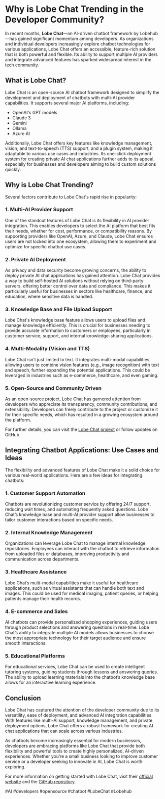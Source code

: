 # Why is Lobe Chat Trending in the Developer Community?

In recent months, **Lobe Chat**—an AI-driven chatbot framework by Lobehub—has gained significant momentum among developers. As organizations and individual developers increasingly explore chatbot technologies for various applications, Lobe Chat offers an accessible, feature-rich solution that is both powerful and flexible. Its ability to support multiple AI providers and integrate advanced features has sparked widespread interest in the tech community.

## What is Lobe Chat?

Lobe Chat is an open-source AI chatbot framework designed to simplify the development and deployment of chatbots with multi-AI provider capabilities. It supports several major AI platforms, including:

- OpenAI's GPT models
- Claude 3
- Gemini
- Ollama
- Azure AI

Additionally, Lobe Chat offers key features like knowledge management, vision, and text-to-speech (TTS) support, and a plugin system, making it adaptable to various use cases and industries. Its one-click deployment system for creating private AI chat applications further adds to its appeal, especially for businesses and developers aiming to build custom solutions quickly.

## Why is Lobe Chat Trending?

Several factors contribute to Lobe Chat's rapid rise in popularity:

### 1. Multi-AI Provider Support

One of the standout features of Lobe Chat is its flexibility in AI provider integration. This enables developers to select the AI platform that best fits their needs, whether for cost, performance, or compatibility reasons. By supporting providers like OpenAI, Azure, and Claude, Lobe Chat ensures users are not locked into one ecosystem, allowing them to experiment and optimize for specific chatbot use cases.

### 2. Private AI Deployment

As privacy and data security become growing concerns, the ability to deploy private AI chat applications has gained attention. Lobe Chat provides a way to build self-hosted AI solutions without relying on third-party servers, offering better control over data and compliance. This makes it particularly useful for businesses in sectors like healthcare, finance, and education, where sensitive data is handled.

### 3. Knowledge Base and File Upload Support

Lobe Chat's knowledge base feature allows users to upload files and manage knowledge efficiently. This is crucial for businesses needing to provide accurate information to customers or employees, particularly in customer service, support, and internal knowledge-sharing applications.

### 4. Multi-Modality (Vision and TTS)

Lobe Chat isn't just limited to text. It integrates multi-modal capabilities, allowing users to combine vision features (e.g., image recognition) with text and speech, further expanding the potential applications. This could be leveraged in industries such as e-commerce, healthcare, and even gaming.

### 5. Open-Source and Community Driven

As an open-source project, Lobe Chat has garnered attention from developers who appreciate its transparency, community contributions, and extensibility. Developers can freely contribute to the project or customize it for their specific needs, which has resulted in a growing ecosystem around the platform.

For further details, you can visit the [Lobe Chat project](https://github.com/lobehub/lobe-chat) or follow updates on GitHub.

## Integrating Chatbot Applications: Use Cases and Ideas

The flexibility and advanced features of Lobe Chat make it a solid choice for various real-world applications. Here are a few ideas for integrating chatbots:

### 1. Customer Support Automation

Chatbots are revolutionizing customer service by offering 24/7 support, reducing wait times, and automating frequently asked questions. Lobe Chat’s knowledge base and multi-AI provider support allow businesses to tailor customer interactions based on specific needs.

### 2. Internal Knowledge Management

Organizations can leverage Lobe Chat to manage internal knowledge repositories. Employees can interact with the chatbot to retrieve information from uploaded files or databases, improving productivity and communication across departments.

### 3. Healthcare Assistance

Lobe Chat’s multi-modal capabilities make it useful for healthcare applications, such as virtual assistants that can handle both text and images. This could be used for medical imaging, patient queries, or helping patients manage their health records.

### 4. E-commerce and Sales

AI chatbots can provide personalized shopping experiences, guiding users through product selections and answering questions in real-time. Lobe Chat’s ability to integrate multiple AI models allows businesses to choose the most appropriate technology for their target audience and ensure smooth interactions.

### 5. Educational Platforms

For educational services, Lobe Chat can be used to create intelligent tutoring systems, guiding students through lessons and answering queries. The ability to upload learning materials into the chatbot’s knowledge base allows for an interactive learning experience.

## Conclusion

Lobe Chat has captured the attention of the developer community due to its versatility, ease of deployment, and advanced AI integration capabilities. With features like multi-AI support, knowledge management, and private deployment options, Lobe Chat offers a robust framework for creating AI chat applications that can scale across various industries.

As chatbots become increasingly essential for modern businesses, developers are embracing platforms like Lobe Chat that provide both flexibility and powerful tools to create highly personalized, AI-driven experiences. Whether you're a small business looking to improve customer service or a developer seeking to innovate in AI, Lobe Chat is worth exploring.

For more information on getting started with Lobe Chat, visit their [official website](https://www.lobehub.com) and the [GitHub repository](https://github.com/lobehub/lobe-chat).

#AI #developers #opensource #chatbot #LobeChat #Lobehub
